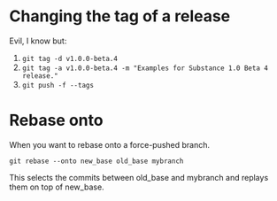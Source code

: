 # Changing the tag of a release

Evil, I know but:

1. `git tag -d v1.0.0-beta.4`
2. `git tag -a v1.0.0-beta.4 -m "Examples for Substance 1.0 Beta 4 release."`
3. `git push -f --tags`

# Rebase onto

When you want to rebase onto a force-pushed branch.

`git rebase --onto new_base old_base mybranch`

This selects the commits between old_base and mybranch and replays them on top of new_base.
